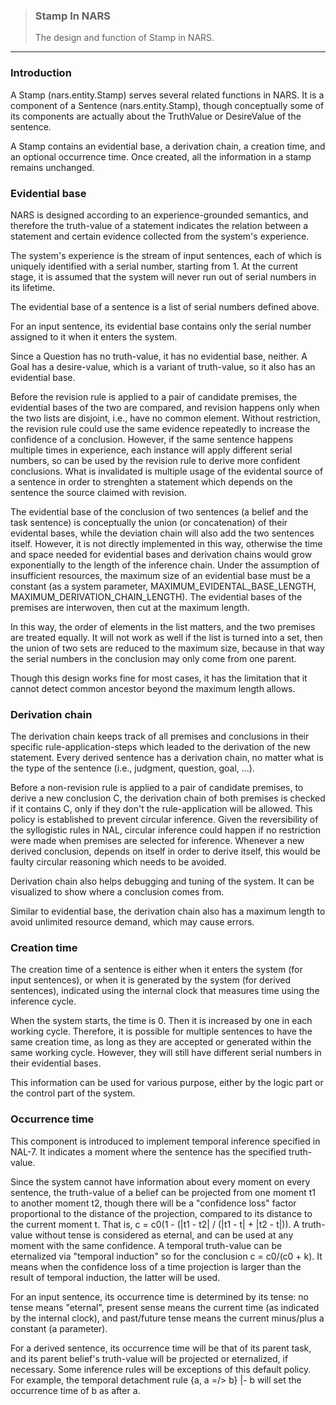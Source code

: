 > ### Stamp In NARS 
> The design and function of Stamp in NARS.

***

### Introduction

A Stamp (nars.entity.Stamp) serves several related functions in NARS. It is a component of a Sentence (nars.entity.Stamp), though conceptually some of its components are actually about the TruthValue or DesireValue of the sentence.

A Stamp contains an evidential base, a derivation chain, a creation time, and an optional occurrence time. Once created, all the information in a stamp remains unchanged.

### Evidential base

NARS is designed according to an experience-grounded semantics, and therefore the truth-value of a statement indicates the relation between a statement and certain evidence collected from the system's experience.

The system's experience is the stream of input sentences, each of which is uniquely identified with a serial number, starting from 1. At the current stage, it is assumed that the system will never run out of serial numbers in its lifetime.

The evidential base of a sentence is a list of serial numbers defined above.

For an input sentence, its evidential base contains only the serial number assigned to it when it enters the system.

Since a Question has no truth-value, it has no evidential base, neither. A Goal has a desire-value, which is a variant of truth-value, so it also has an evidential base.

Before the revision rule is applied to a pair of candidate premises, the evidential bases of the two are compared, and revision happens only when the two lists are disjoint, i.e., have no common element. Without restriction, the revision rule could use the same evidence repeatedly to increase the confidence of a conclusion. However, if the same sentence happens multiple times in experience, each instance will apply different serial numbers, so can be used by the revision rule to derive more confident conclusions. What is invalidated is multiple usage of the evidental source of a sentence in order to strenghten a statement which depends on the sentence the source claimed with revision.

The evidential base of the conclusion of two sentences (a belief and the task sentence) is conceptually the union (or concatenation) of their evidental bases, while the deviation chain will also add the two sentences itself. However, it is not directly implemented in this way, otherwise the time and space needed for evidential bases and derivation chains would grow exponentially to the length of the inference chain. Under the assumption of insufficient resources, the maximum size of an evidential base must be a constant (as a system parameter, MAXIMUM_EVIDENTAL_BASE_LENGTH, MAXIMUM_DERIVATION_CHAIN_LENGTH). The evidential bases of the premises are interwoven, then cut at the maximum length.

In this way, the order of elements in the list matters, and the two premises are treated equally. It will not work as well if the list is turned into a set, then the union of two sets are reduced to the maximum size, because in that way the serial numbers in the conclusion may only come from one parent.

Though this design works fine for most cases, it has the limitation that it cannot detect common ancestor beyond the maximum length allows.

### Derivation chain

The derivation chain keeps track of all premises and conclusions in their specific rule-application-steps which leaded to the derivation of the new statement. Every derived sentence has a derivation chain, no matter what is the type of the sentence (i.e., judgment, question, goal, ...).

Before a non-revision rule is applied to a pair of candidate premises, to derive a new conclusion C, the derivation chain of both premises is checked if it contains C, only if they don't the rule-application will be allowed. This policy is established to prevent circular inference. Given the reversibility of the syllogistic rules in NAL, circular inference could happen if no restriction were made when premises are selected for inference. Whenever a new derived conclusion, depends on itself in order to derive itself, this would be faulty circular reasoning which needs to be avoided.

Derivation chain also helps debugging and tuning of the system. It can be visualized to show where a conclusion comes from.

Similar to evidential base, the derivation chain also has a maximum length to avoid unlimited resource demand, which may cause errors.

### Creation time

The creation time of a sentence is either when it enters the system (for input sentences), or when it is generated by the system (for derived sentences), indicated using the internal clock that measures time using the inference cycle.

When the system starts, the time is 0. Then it is increased by one in each working cycle. Therefore, it is possible for multiple sentences to have the same creation time, as long as they are accepted or generated within the same working cycle. However, they will still have different serial numbers in their evidential bases.

This information can be used for various purpose, either by the logic part or the control part of the system.

### Occurrence time

This component is introduced to implement temporal inference specified in NAL-7. It indicates a moment where the sentence has the specified truth-value.

Since the system cannot have information about every moment on every sentence, the truth-value of a belief can be projected from one moment t1 to another moment t2, though there will be a "confidence loss" factor proportional to the distance of the projection, compared to its distance to the current moment t. That is, c = c0(1 - (|t1 - t2| / (|t1 - t| + |t2 - t|)). A truth-value without tense is considered as eternal, and can be used at any moment with the same confidence. A temporal truth-value can be eternalized via "temporal induction" so for the conclusion c = c0/(c0 + k). It means when the confidence loss of a time projection is larger than the result of temporal induction, the latter will be used.

For an input sentence, its occurrence time is determined by its tense: no tense means "eternal", present sense means the current time (as indicated by the internal clock), and past/future tense means the current minus/plus a constant (a parameter).

For a derived sentence, its occurrence time will be that of its parent task, and its parent belief's truth-value will be projected or eternalized, if necessary. Some inference rules will be exceptions of this default policy. For example, the temporal detachment rule {a, a =/> b} |- b will set the occurrence time of b as after a.